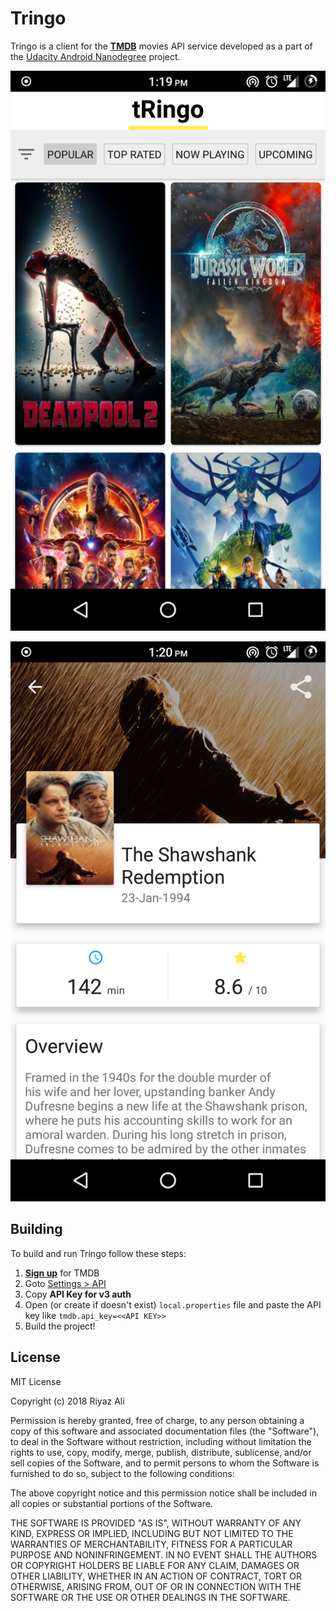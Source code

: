 # Tringo

Tringo is a client for the [**TMDB**](https://www.themoviedb.org) movies API service developed as a part
of the [Udacity Android Nanodegree](https://in.udacity.com/course/android-developer-nanodegree-by-google--nd801)
project.

![Tringo home screen](images/home.png)

![Tringo detail screen](images/details.png)

## Building

To build and run Tringo follow these steps:

  1. [**Sign up**](https://www.themoviedb.org/account/signup) for TMDB
  2. Goto [Settings > API](https://www.themoviedb.org/settings/api)
  3. Copy **API Key for v3 auth**
  4. Open (or create if doesn't exist) `local.properties` file and paste the API key like `tmdb.api_key=<<API KEY>>`
  5. Build the project!


## License

MIT License

Copyright (c) 2018 Riyaz Ali

Permission is hereby granted, free of charge, to any person obtaining a copy of this software and associated documentation files (the "Software"), to deal in the Software without restriction, including without limitation the rights to use, copy, modify, merge, publish, distribute, sublicense, and/or sell copies of the Software, and to permit persons to whom the Software is furnished to do so, subject to the following conditions:

The above copyright notice and this permission notice shall be included in all copies or substantial portions of the Software.

THE SOFTWARE IS PROVIDED "AS IS", WITHOUT WARRANTY OF ANY KIND, EXPRESS OR IMPLIED, INCLUDING BUT NOT LIMITED TO THE WARRANTIES OF MERCHANTABILITY, FITNESS FOR A PARTICULAR PURPOSE AND NONINFRINGEMENT. IN NO EVENT SHALL THE AUTHORS OR COPYRIGHT HOLDERS BE LIABLE FOR ANY CLAIM, DAMAGES OR OTHER LIABILITY, WHETHER IN AN ACTION OF CONTRACT, TORT OR OTHERWISE, ARISING FROM, OUT OF OR IN CONNECTION WITH THE SOFTWARE OR THE USE OR OTHER DEALINGS IN THE SOFTWARE.
